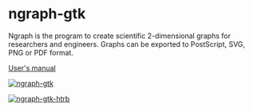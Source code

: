 # ngraph-gtk
Ngraph is the program to create scientific 2-dimensional graphs for researchers and engineers. Graphs can be exported to PostScript, SVG, PNG or PDF format.

[User's manual](https://htrb.github.io/ngraph-gtk/manual/)

[![ngraph-gtk](https://github.com/htrb/ngraph-gtk//workflows/C%2FC++%20CI/badge.svg)](https://github.com/htrb/ngraph-gtk/actions)

[![ngraph-gtk-htrb](https://snapcraft.io/ngraph-gtk-htrb/badge.svg)](https://snapcraft.io/ngraph-gtk-htrb)
